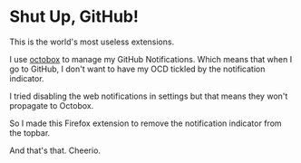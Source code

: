 # Shut Up, GitHub!

This is the world's most useless extensions.

I use [octobox][octobox] to manage my GitHub Notifications. Which means that
when I go to GitHub, I don't want to have my OCD tickled by the notification
indicator.

I tried disabling the web notifications in settings but that means they won't
propagate to Octobox.

So I made this Firefox extension to remove the notification indicator from the
topbar.

And that's that. Cheerio.

[octobox]: https://octobox.io
